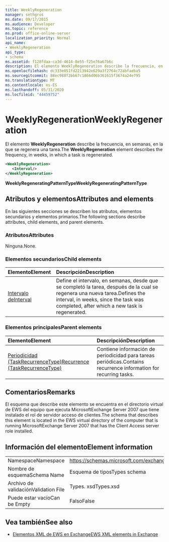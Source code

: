 ```yaml
---
title: WeeklyRegeneration
manager: sethgros
ms.date: 09/17/2015
ms.audience: Developer
ms.topic: reference
ms.prod: office-online-server
localization_priority: Normal
api_name:
- WeeklyRegeneration
api_type:
- schema
ms.assetid: f128fdaa-ca3d-4614-8e55-f25e76a67b6c
description: El elemento WeeklyRegeneration describe la frecuencia, en semanas, en la que se regenera una tarea.
ms.openlocfilehash: dc333e051fd2213942e629a3f2764c72abfaeba5
ms.sourcegitcommit: 88ec988f2bb67c1866d06b361615f3674a24e795
ms.translationtype: MT
ms.contentlocale: es-ES
ms.lasthandoff: 05/31/2020
ms.locfileid: "44459752"
---
```

# <a name="weeklyregeneration"></a><span data-ttu-id="a5625-103">WeeklyRegeneration</span><span class="sxs-lookup"><span data-stu-id="a5625-103">WeeklyRegeneration</span></span>

<span data-ttu-id="a5625-104">El elemento **WeeklyRegeneration** describe la frecuencia, en semanas, en la que se regenera una tarea.</span><span class="sxs-lookup"><span data-stu-id="a5625-104">The **WeeklyRegeneration** element describes the frequency, in weeks, in which a task is regenerated.</span></span> 
  
```xml
<WeeklyRegeneration>
   <Interval/>
</WeeklyRegeneration>
```

 <span data-ttu-id="a5625-105">**WeeklyRegeneratingPatternType**</span><span class="sxs-lookup"><span data-stu-id="a5625-105">**WeeklyRegeneratingPatternType**</span></span>
## <a name="attributes-and-elements"></a><span data-ttu-id="a5625-106">Atributos y elementos</span><span class="sxs-lookup"><span data-stu-id="a5625-106">Attributes and elements</span></span>

<span data-ttu-id="a5625-107">En las siguientes secciones se describen los atributos, elementos secundarios y elementos primarios.</span><span class="sxs-lookup"><span data-stu-id="a5625-107">The following sections describe attributes, child elements, and parent elements.</span></span>
  
### <a name="attributes"></a><span data-ttu-id="a5625-108">Atributos</span><span class="sxs-lookup"><span data-stu-id="a5625-108">Attributes</span></span>

<span data-ttu-id="a5625-109">Ninguna.</span><span class="sxs-lookup"><span data-stu-id="a5625-109">None.</span></span>
  
### <a name="child-elements"></a><span data-ttu-id="a5625-110">Elementos secundarios</span><span class="sxs-lookup"><span data-stu-id="a5625-110">Child elements</span></span>

|<span data-ttu-id="a5625-111">**Elemento**</span><span class="sxs-lookup"><span data-stu-id="a5625-111">**Element**</span></span>|<span data-ttu-id="a5625-112">**Descripción**</span><span class="sxs-lookup"><span data-stu-id="a5625-112">**Description**</span></span>|
|:-----|:-----|
|[<span data-ttu-id="a5625-113">Intervalo de</span><span class="sxs-lookup"><span data-stu-id="a5625-113">Interval</span></span>](interval.md) <br/> |<span data-ttu-id="a5625-114">Define el intervalo, en semanas, desde que se completó la tarea, después de la cual se regenera una nueva tarea.</span><span class="sxs-lookup"><span data-stu-id="a5625-114">Defines the interval, in weeks, since the task was completed, after which a new task is regenerated.</span></span>  <br/> |
   
### <a name="parent-elements"></a><span data-ttu-id="a5625-115">Elementos principales</span><span class="sxs-lookup"><span data-stu-id="a5625-115">Parent elements</span></span>

|<span data-ttu-id="a5625-116">**Elemento**</span><span class="sxs-lookup"><span data-stu-id="a5625-116">**Element**</span></span>|<span data-ttu-id="a5625-117">**Descripción**</span><span class="sxs-lookup"><span data-stu-id="a5625-117">**Description**</span></span>|
|:-----|:-----|
|[<span data-ttu-id="a5625-118">Periodicidad (TaskRecurrenceType)</span><span class="sxs-lookup"><span data-stu-id="a5625-118">Recurrence (TaskRecurrenceType)</span></span>](recurrence-taskrecurrencetype.md) <br/> |<span data-ttu-id="a5625-119">Contiene información de periodicidad para tareas periódicas.</span><span class="sxs-lookup"><span data-stu-id="a5625-119">Contains recurrence information for recurring tasks.</span></span>  <br/> |
   
## <a name="remarks"></a><span data-ttu-id="a5625-120">Comentarios</span><span class="sxs-lookup"><span data-stu-id="a5625-120">Remarks</span></span>

<span data-ttu-id="a5625-121">El esquema que describe este elemento se encuentra en el directorio virtual de EWS del equipo que ejecuta MicrosoftExchange Server 2007 que tiene instalado el rol de servidor acceso de clientes.</span><span class="sxs-lookup"><span data-stu-id="a5625-121">The schema that describes this element is located in the EWS virtual directory of the computer that is running MicrosoftExchange Server 2007 that has the Client Access server role installed.</span></span>
  
## <a name="element-information"></a><span data-ttu-id="a5625-122">Información del elemento</span><span class="sxs-lookup"><span data-stu-id="a5625-122">Element information</span></span>

|||
|:-----|:-----|
|<span data-ttu-id="a5625-123">Namespace</span><span class="sxs-lookup"><span data-stu-id="a5625-123">Namespace</span></span>  <br/> |https://schemas.microsoft.com/exchange/services/2006/types  <br/> |
|<span data-ttu-id="a5625-124">Nombre de esquema</span><span class="sxs-lookup"><span data-stu-id="a5625-124">Schema Name</span></span>  <br/> |<span data-ttu-id="a5625-125">Esquema de tipos</span><span class="sxs-lookup"><span data-stu-id="a5625-125">Types schema</span></span>  <br/> |
|<span data-ttu-id="a5625-126">Archivo de validación</span><span class="sxs-lookup"><span data-stu-id="a5625-126">Validation File</span></span>  <br/> |<span data-ttu-id="a5625-127">Types. xsd</span><span class="sxs-lookup"><span data-stu-id="a5625-127">Types.xsd</span></span>  <br/> |
|<span data-ttu-id="a5625-128">Puede estar vacío</span><span class="sxs-lookup"><span data-stu-id="a5625-128">Can be Empty</span></span>  <br/> |<span data-ttu-id="a5625-129">Falso</span><span class="sxs-lookup"><span data-stu-id="a5625-129">False</span></span>  <br/> |
   
## <a name="see-also"></a><span data-ttu-id="a5625-130">Vea también</span><span class="sxs-lookup"><span data-stu-id="a5625-130">See also</span></span>



- [<span data-ttu-id="a5625-131">Elementos XML de EWS en Exchange</span><span class="sxs-lookup"><span data-stu-id="a5625-131">EWS XML elements in Exchange</span></span>](ews-xml-elements-in-exchange.md)

